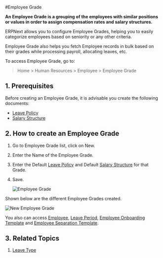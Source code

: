 <!-- add-breadcrumbs -->

#Employee Grade

**An Employee Grade is a grouping of the employees with similar positions or values in order to assign compensation rates and salary structures.**


ERPNext allows you to configure Employee Grades, helping you to easily categorize employees based on seniority or any other criteria. 

Employee Grade also helps you fetch Employee records in bulk based on their grades while processing payroll, allocating leaves, etc.

To access Employee Grade, go to:

> Home > Human Resources > Employee > Employee Grade

## 1. Prerequisites

Before creating an Employee Grade, it is advisable you create the following documents:

* [Leave Policy](/docs/user/manual/en/human-resources/leave-policy)
* [Salary Structure](/docs/user/manual/en/human-resources/salary-structure)

## 2. How to create an Employee Grade

1. Go to Employee Grade list, click on New.
2. Enter the Name of the Employee Grade.
3. Enter the Default [Leave Policy](/docs/user/manual/en/human-resources/leave-policy) and Default [Salary Structure](/docs/user/manual/en/human-resources/salary-structure) for that Grade.
3. Save.

    <img class="screenshot" alt="Employee Grade" src="{{docs_base_url}}/assets/img/human-resources/employee-grade.png">

Shown below are the different Employee Grades created.

<img class="screenshot" alt="New Employee Grade" src="{{docs_base_url}}/assets/img/human-resources/employee-grade1.png">

You also can access [Employee](/docs/user/manual/en/human-resources/employee), [Leave Period](/docs/user/manual/en/human-resources/leave-type), [Employee Onboarding Template](/docs/user/manual/en//human-resources/employee-onboarding) and [Employee Separation Template](/docs/user/manual/en//human-resources/employee-separation).

## 3. Related Topics

1. [Leave Type](/docs/user/manual/en/human-resources/leave-type)







